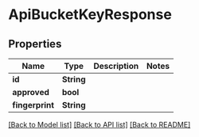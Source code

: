 # ApiBucketKeyResponse

## Properties

Name | Type | Description | Notes
------------ | ------------- | ------------- | -------------
**id** | **String** |  | 
**approved** | **bool** |  | 
**fingerprint** | **String** |  | 

[[Back to Model list]](../README.md#documentation-for-models) [[Back to API list]](../README.md#documentation-for-api-endpoints) [[Back to README]](../README.md)


